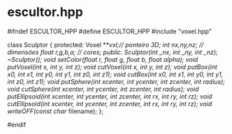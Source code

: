 # escultor.hpp

#ifndef ESCULTOR_HPP
#define ESCULTOR_HPP
#include "voxel.hpp"

class Sculptor {
    protected:
        Voxel ***vxl;// ponteiro 3D;
        int nx,ny,nz; // dimensões
        float r,g,b,a; // cores;
    public:
        Sculptor(int _nx, int _ny, int _nz);
        ~Sculptor();
        void setColor(float r, float g, float b, float alpha);
        void putVoxel(int x, int y, int z);
        void cutVoxel(int x, int y, int z);
        void putBox(int x0, int x1, int y0, int y1, int z0, int z1);
        void cutBox(int x0, int x1, int y0, int y1, int z0, int z1);
        void putSphere(int xcenter, int ycenter, int zcenter, int radius);
        void cutSphere(int xcenter, int ycenter, int zcenter, int radius);
        void putEllipsoid(int xcenter, int ycenter, int zcenter, int rx, int ry, int rz);
        void cutEllipsoid(int xcenter, int ycenter, int zcenter, int rx, int ry, int rz);
        void writeOFF(const char* filename);
};

#endif
